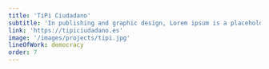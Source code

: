 ```yaml
---
title: 'TiPi Ciudadano'
subtitle: 'In publishing and graphic design, Lorem ipsum is a placeholder text'
link: 'https://tipiciudadano.es'
image: '/images/projects/tipi.jpg'
lineOfWork: democracy
order: 7
---
```

